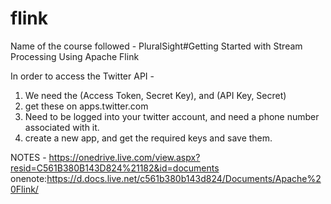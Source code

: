 # flink
Name of the course followed - PluralSight#Getting Started with Stream Processing Using Apache Flink


In order to access the Twitter API - 
1. We need the (Access Token, Secret Key), and (API Key, Secret)
2. get these on apps.twitter.com
3. Need to be logged into your twitter account, and need a phone number associated with it.
4. create a new app, and get the required keys and save them.

NOTES - https://onedrive.live.com/view.aspx?resid=C561B380B143D824%21182&id=documents
onenote:https://d.docs.live.net/c561b380b143d824/Documents/Apache%20Flink/
